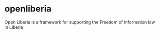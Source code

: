 openliberia
===========

Open Liberia is a framework for supporting the Freedom of Information law in Liberia

